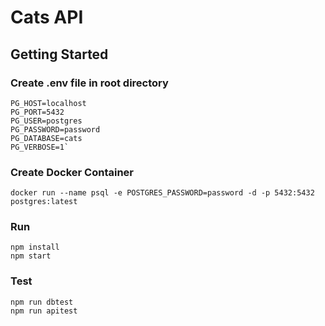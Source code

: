 
# Cats API

## Getting Started

### Create .env file in root directory

	PG_HOST=localhost
	PG_PORT=5432
	PG_USER=postgres
	PG_PASSWORD=password
	PG_DATABASE=cats
	PG_VERBOSE=1`

### Create Docker Container
	docker run --name psql -e POSTGRES_PASSWORD=password -d -p 5432:5432 postgres:latest

### Run
	npm install
	npm start
	
### Test
	npm run dbtest
	npm run apitest